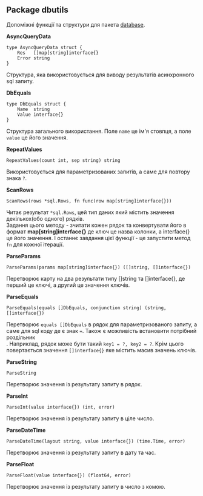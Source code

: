 ## Package dbutils
Допоміжні функції та структури для пакета [database](https://github.com/uwine4850/foozy/blob/master/docs/ua/database.md).

__AsyncQueryData__
```
type AsyncQueryData struct {
    Res   []map[string]interface{}
    Error string
}
```
Структура, яка використовується для виводу результатів асинхронного sql запиту.

__DbEquals__
```
type DbEquals struct {
    Name  string
    Value interface{}
}
```
Структура загального використання. Поле ``name`` це ім'я стовпця, а поле ``value`` це його значення.

__RepeatValues__
```
RepeatValues(count int, sep string) string
```
Використовується для параметризованих запитів, а саме для повтору знака ``?``.

__ScanRows__
```
ScanRows(rows *sql.Rows, fn func(row map[string]interface{}))
```
Читає результат ``*sql.Rows``, цей тип даних який містить значення декількох(обо одного) рядків.<br>
Задання цього методу - зчитати кожен рядок та конвертувати його в формат __map[string]interface{}__ де ключ це назва колонки, 
а interface{} це його значення. І останнє завдання цієї функції - це запустити метод ``fn`` для кожної ітерації.

__ParseParams__
```
ParseParams(params map[string]interface{}) ([]string, []interface{})
```
Перетворює карту на два результати типу []string та []interface{}, де перший це ключі, а другий це значення ключів.

__ParseEquals__
```
ParseEquals(equals []DbEquals, conjunction string) (string, []interface{})
```
Перетворює ``equals []DbEquals`` в рядок для параметризованого запиту, а саме для sql коду де є знак ``=``. 
Також є можливість встановити потрібний роздільник<br>.
Наприклад, рядок може бути такий ``key1 = ?, key2 = ?``. Крім цього повертається значення ``[]interface{}`` яке містить масив 
значень ключів.

__ParseString__
```
ParseString
```
Перетворює значення із результату запиту в рядок.

__ParseInt__
```
ParseInt(value interface{}) (int, error)
```
Перетворює значення із результату запиту в ціле число.

__ParseDateTime__
```
ParseDateTime(layout string, value interface{}) (time.Time, error)
```
Перетворює значення із результату запиту в дату та час.

__ParseFloat__
```
ParseFloat(value interface{}) (float64, error)
```
Перетворює значення із результату запиту в число з комою.